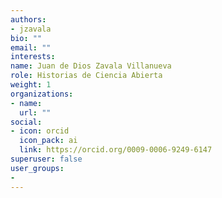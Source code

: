 ```yaml
---
authors:
- jzavala
bio: ""
email: ""
interests:
name: Juan de Dios Zavala Villanueva
role: Historias de Ciencia Abierta
weight: 1
organizations:
- name: 
  url: ""
social:
- icon: orcid
  icon_pack: ai
  link: https://orcid.org/0009-0006-9249-6147
superuser: false
user_groups:
- 
---
```

